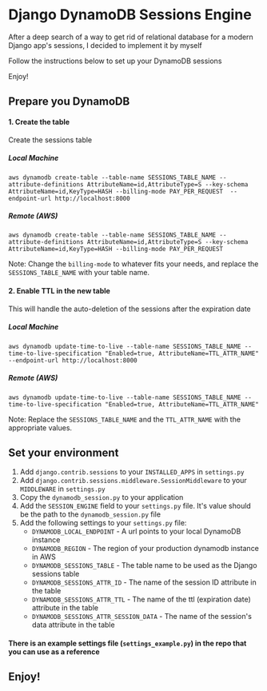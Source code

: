 # Django DynamoDB Sessions Engine 

After a deep search of a way to get rid of relational database for a modern Django app's sessions, I decided to
implement it by myself

Follow the instructions below to set up your DynamoDB sessions 

Enjoy!

## Prepare you DynamoDB

#### 1. Create the table

Create the sessions table

##### Local Machine

    aws dynamodb create-table --table-name SESSIONS_TABLE_NAME --attribute-definitions AttributeName=id,AttributeType=S --key-schema AttributeName=id,KeyType=HASH --billing-mode PAY_PER_REQUEST  --endpoint-url http://localhost:8000

##### Remote (AWS)

    aws dynamodb create-table --table-name SESSIONS_TABLE_NAME --attribute-definitions AttributeName=id,AttributeType=S --key-schema AttributeName=id,KeyType=HASH --billing-mode PAY_PER_REQUEST

Note: Change the `billing-mode` to whatever fits your needs, and replace the `SESSIONS_TABLE_NAME` with your table name.

#### 2. Enable TTL in the new table

This will handle the auto-deletion of the sessions after the expiration date

##### Local Machine

    aws dynamodb update-time-to-live --table-name SESSIONS_TABLE_NAME --time-to-live-specification "Enabled=true, AttributeName=TTL_ATTR_NAME" --endpoint-url http://localhost:8000

##### Remote (AWS)

    aws dynamodb update-time-to-live --table-name SESSIONS_TABLE_NAME --time-to-live-specification "Enabled=true, AttributeName=TTL_ATTR_NAME"

Note: Replace the `SESSIONS_TABLE_NAME` and the `TTL_ATTR_NAME` with the appropriate values.

## Set your environment

1. Add `django.contrib.sessions` to your `INSTALLED_APPS` in `settings.py`
2. Add `django.contrib.sessions.middleware.SessionMiddleware` to your `MIDDLEWARE` in `settings.py`
3. Copy the `dynamodb_session.py` to your application
4. Add the `SESSION_ENGINE` field to your `settings.py` file. It's value should be the path to the `dynamodb_session.py`
   file
5. Add the following settings to your `settings.py` file:
    * `DYNAMODB_LOCAL_ENDPOINT` - A url points to your local DynamoDB instance
    * `DYNAMODB_REGION` - The region of your production dynamodb instance in AWS
    * `DYNAMODB_SESSIONS_TABLE` - The table name to be used as the Django sessions table
    * `DYNAMODB_SESSIONS_ATTR_ID` - The name of the session ID attribute in the table
    * `DYNAMODB_SESSIONS_ATTR_TTL` - The name of the ttl (expiration date) attribute in the table
    * `DYNAMODB_SESSIONS_ATTR_SESSION_DATA` - The name of the session's data attribute in the table

#### There is an example settings file (`settings_example.py`) in the repo that you can use as a reference

## Enjoy!